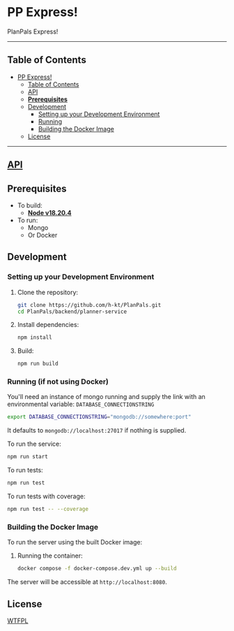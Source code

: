 # PP Express!

PlanPals Express!

---

## Table of Contents

- [PP Express!](#pp-express)
  - [Table of Contents](#table-of-contents)
  - [API](#api)
  - [**Prerequisites**](#prerequisites)
  - [Development](#development)
    - [Setting up your Development Environment](#setting-up-your-development-environment)
    - [Running](#running)
    - [Building the Docker Image](#building-the-docker-image)
  - [License](#license)

---

## [API](./docs/README.md)

## **Prerequisites**

- To build:
  - [**Node v18.20.4**](https://nodejs.org/en/download/package-manager)
- To run:
  - Mongo
  - Or Docker

## Development

### Setting up your Development Environment

1. Clone the repository:
   ```bash
   git clone https://github.com/h-kt/PlanPals.git
   cd PlanPals/backend/planner-service
   ```

2. Install dependencies:
   ```bash
   npm install
   ```

3. Build:
   ```bash
   npm run build
   ```

### Running (if not using Docker)

You'll need an instance of mongo running and supply the link with an environmental variable: `DATABASE_CONNECTIONSTRING`
```bash
export DATABASE_CONNECTIONSTRING="mongodb://somewhere:port" 
```
It defaults to `mongodb://localhost:27017` if nothing is supplied.

To run the service:
```bash
npm run start
```

To run tests:
```bash
npm run test
```

To run tests with coverage:
```bash
npm run test -- --coverage
```

### Building the Docker Image

To run the server using the built Docker image:

1. Running the container:
   ```bash
   docker compose -f docker-compose.dev.yml up --build
   ```

The server will be accessible at `http://localhost:8080`.

## License

[WTFPL](./LICENSE)
